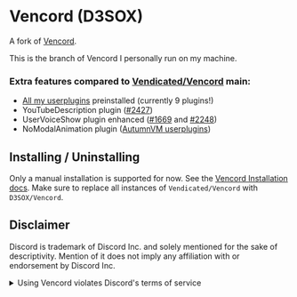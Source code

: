 # Vencord (D3SOX)

A fork of [Vencord](https://github.com/Vendicated/Vencord).

This is the branch of Vencord I personally run on my machine.

### Extra features compared to [Vendicated/Vencord](https://github.com/Vendicated/Vencord) main:
- [All my userplugins](https://github.com/D3SOX/vencord-userplugins) preinstalled (currently 9 plugins!)
- YouTubeDescription plugin ([#2427](https://github.com/Vendicated/Vencord/pull/2427))
- UserVoiceShow plugin enhanced ([#1669](https://github.com/Vendicated/Vencord/pull/1669) and [#2248](https://github.com/Vendicated/Vencord/pull/2248))
- NoModalAnimation plugin ([AutumnVM userplugins](https://github.com/AutumnVN/userplugins/))

## Installing / Uninstalling

Only a manual installation is supported for now. See the [Vencord Installation docs](https://docs.vencord.dev/installing/). Make sure to replace all instances of `Vendicated/Vencord` with `D3SOX/Vencord`.

## Disclaimer

Discord is trademark of Discord Inc. and solely mentioned for the sake of descriptivity.
Mention of it does not imply any affiliation with or endorsement by Discord Inc.

<details>
<summary>Using Vencord violates Discord's terms of service</summary>

Client modifications are against Discord’s Terms of Service.

However, Discord is pretty indifferent about them and there are no known cases of users getting banned for using client mods! So you should generally be fine as long as you don’t use any plugins that implement abusive behaviour. But no worries, all inbuilt plugins are safe to use!

Regardless, if your account is very important to you and it getting disabled would be a disaster for you, you should probably not use any client mods (not exclusive to Vencord), just to be safe

Additionally, make sure not to post screenshots with Vencord in a server where you might get banned for it

</details>
